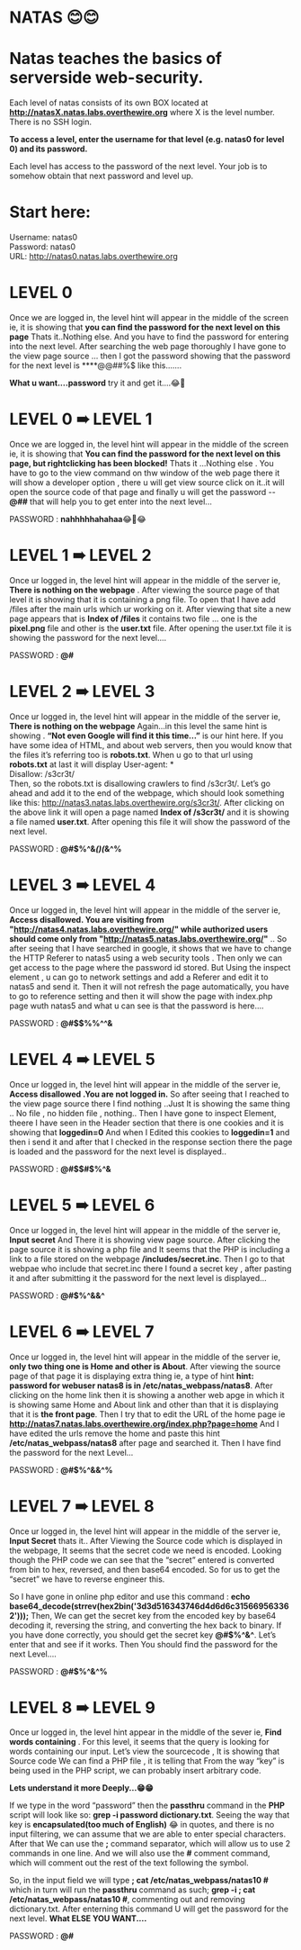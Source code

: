 # NATAS   😊😊

# Natas teaches the basics of serverside web-security.

Each level of natas consists of its own BOX located at **http://natasX.natas.labs.overthewire.org** where X is the level number. There is no SSH login.

**To access a level, enter the username for that level (e.g. natas0 for level 0) and its password.**

Each level has access to the password of the next level. Your job is to somehow obtain that next password and level up.

# Start here:

Username: natas0\
Password: natas0\
URL:      http://natas0.natas.labs.overthewire.org

# LEVEL 0

Once we are logged in, the level hint will appear in the middle of the screen ie, it is showing that **you can find the password for the next level on this page** Thats it..Nothing else. And you have to find the password for entering into the next level. After searching the web page thoroughly I have gone to the view page source ... then I got the password showing that the password for the next level is ****@@##%$$%^&&**(&^%%$ like this.......

**What u want....password** try it and get it....😂🤣



# LEVEL 0 ➠ LEVEL 1


Once we are logged in, the level hint will appear in the middle of the screen ie, it is showing that **You can find the password for the next level on this page, but rightclicking has been blocked!** 
Thats it ...Nothing else . You have to go to the view command on thw window of the web page there it will show a developer option , there u will get view source click on it..it will open the source code of that page and finally u will get the password -- **@#$%^&*((&^%$#** that will help you to get enter into the next level...

PASSWORD :  **nahhhhhahahaa**😂🤣😂


# LEVEL 1 ➠ LEVEL 2

Once ur logged in, the level hint will appear in the middle of the server ie, **There is nothing on the webpage** . After viewing the source page of that level it is showing that it is containing a png file. To open that I have add /files after the main urls which ur working on it. After viewing that site a new page appears that is **Index of /files** it contains two file ... one is the **pixel.png** file and other is the **user.txt** file. 
After opening the user.txt file it is showing the password for the next level....

PASSWORD : **@#$%^&*(&^%%$**


# LEVEL 2 ➠ LEVEL 3

Once ur logged in, the level hint will appear in the middle of the server ie, **There is nothing on the webpage** Again...in this level the same hint is showing .
**“Not even Google will find it this time…”** is our hint here. If you have some idea of HTML, and about web servers, then you would know that the files it’s referring too is **robots.txt**. When u go to that url using **robots.txt** at last it will display 
User-agent: *\
Disallow: /s3cr3t/\
Then, so the robots.txt is disallowing crawlers to find /s3cr3t/. Let’s go ahead and add it to the end of the webpage, which should look something like this: http://natas3.natas.labs.overthewire.org/s3cr3t/. 
After clicking on the above link it will open a page named **Index of /s3cr3t/** and it is showing a file named **user.txt**.
After opening this file it will show the password of the next level.

PASSWORD : **@#$%^&*()(*&^%**

# LEVEL 3 ➠ LEVEL 4

Once ur logged in, the level hint will appear in the middle of the server ie, **Access disallowed. You are visiting from "http://natas4.natas.labs.overthewire.org/" while authorized users should come only from "http://natas5.natas.labs.overthewire.org/"** ..
So after seeing that I have searched in google, it shows that we have to change the HTTP Referer to natas5 using a web security tools . Then only we can get access to the page where the password id stored.
But Using the inspect element , u can go to network settings and add a Referer and edit it to natas5 and send it.
Then it will not refresh the page automatically, you have to go to reference setting and then it will show the page with index.php page wuth natas5 and what u can see is that the password is here....

PASSWORD : **@#$$%%^^&**


# LEVEL 4 ➠ LEVEL 5

Once ur logged in, the level hint will appear in the middle of the server ie, **Access disallowed .You are not logged in.**
So after seeing that I reached to the view page source there I find nothing ..Just It is showing the same thing .. No file , no hidden file , nothing..
Then I have gone to inspect Element, theere I have seen in the Header section that there is one cookies and it is showing that **loggedin=0** And when I Edited this cookies to **loggedin=1** and then i send it and after that I checked in the response section there the page is loaded and the password for the next level is displayed..

PASSWORD : **@#$$#$%^&**


# LEVEL 5 ➠ LEVEL 6

Once ur logged in, the level hint will appear in the middle of the server ie, **Input secret** And There it is showing view page source.
After clicking the page source it is showing a php file and It seems that the PHP is including a link to a file stored on the webpage **/includes/secret.inc**.
Then I go to that webpae who include that secret.inc there I found a secret key , after pasting it and after submitting it the password for the next level is displayed...

PASSWORD : **@#$%^&&^**


# LEVEL 6 ➠ LEVEL 7

Once ur logged in, the level hint will appear in the middle of the server ie, **only two thing one is Home and other is About**.
After viewing the source page of that page it is displaying extra thing ie, a type of hint **hint: password for webuser natas8 is in /etc/natas_webpass/natas8**.
After clicking on the home link then it is showing a another web apge in which it is showing same Home and About link and other than that it is displaying that it is **the front page**.
Then I try that to edit the URL of the home page ie **http://natas7.natas.labs.overthewire.org/index.php?page=home**
And I have edited the urls remove the home and paste this hint **/etc/natas_webpass/natas8** after page and searched it. Then I have find the password for the next Level...

PASSWORD : **@#$%^&&^%**


# LEVEL 7 ➠ LEVEL 8

Once ur logged in, the level hint will appear in the middle of the server ie, **Input Secret** thats it..
After Viewing the Source code which is displayed in the webpage, It seems that the secret code we need is encoded. Looking though the PHP code we can see that the “secret” entered is converted from bin to hex, reversed, and then base64 encoded.
So for us to get the “secret” we have to reverse engineer this. 

So I have gone in online php editor and use this command :
**echo base64_decode(strrev(hex2bin('3d3d516343746d4d6d6c315669563362')));**
Then, We can get the secret key from the encoded key by base64 decoding it, reversing the string, and converting the hex back to binary.
If you have done correctly, you should get the secret key **@#$%^&^**. Let’s enter that and see if it works.
Then You should find the password for the next Level....

PASSWORD : **@#$%^&^%**

# LEVEL 8 ➠ LEVEL 9

Once ur logged in, the level hint appear in the middle of the sever ie, **Find words containing** .
For this level, it seems that the query is looking for words containing our input. Let’s view the sourcecode , It is showing that Source code We can find a PHP file , it is telling that From the way “key” is being used in the PHP script, we can probably insert arbitrary code.

**Lets understand it more Deeply...😁😁**

If we type in the word “password” then the **passthru** command in the **PHP** script will look like so: **grep -i password dictionary.txt**. Seeing the way that key is **encapsulated(too much of English)** 😂 in quotes, and there is no input filtering, we can assume that we are able to enter special characters.
After that We can use the **;** command separator, which will allow us to use 2 commands in one line. And we will also use the **#** comment command, which will comment out the rest of the text following the symbol.

So, in the input field we will type **; cat /etc/natas_webpass/natas10 #** which in turn will run the **passthru** command as such; **grep -i ; cat /etc/natas_webpass/natas10 #**, commenting out and removing dictionary.txt.
After enterning this command U will get the password for the next level.
**What ELSE YOU WANT....**

PASSWORD : **@#$%^&^%$**







